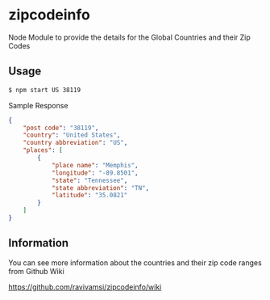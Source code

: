 # zipcodeinfo
Node Module to provide the details for the Global Countries and their Zip Codes

## Usage

```bash
$ npm start US 38119
```
Sample Response
```json
{
    "post code": "38119",
    "country": "United States",
    "country abbreviation": "US",
    "places": [
        {
            "place name": "Memphis",
            "longitude": "-89.8501",
            "state": "Tennessee",
            "state abbreviation": "TN",
            "latitude": "35.0821"
        }
    ]
}
```


## Information

You can see more information about the countries and their zip code ranges from Github Wiki

https://github.com/ravivamsi/zipcodeinfo/wiki
